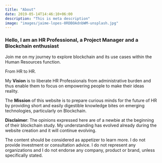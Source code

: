 ```yaml
---
title: "About"
date: 2019-05-14T14:46:10+06:00
description: "This is meta description"
image: "images/jaime-lopes-0RDBOAdnbWM-unsplash.jpg"
---
```


### Hello, I am an HR Professional, a Project Manager and a Blockchain enthusiast

Join me on my journey to explore blockchain and its use cases within the Human Resources function. 

From HR to HR.

My **Vision** is to liberate HR Professionals from administrative burden and thus enable them to focus on empowering people to make their ideas reality.

 The **Mission** of this website is to prepare curious minds for the future of HR by providing short and easily digestible knowledge bites on emerging technologies, particularly on Blockchain.

 **Disclaimer**: The opinions expressed here are of a newbie at the beginning of their blockchain study. My understanding has evolved already during the website creation and it will continue evolving. 
 
 The content should be considered as appetizer to learn more. I do not provide investment or consultation advice. I do not represent any organizations and I do not endorse any company, product or brand, unless specifically stated. 


